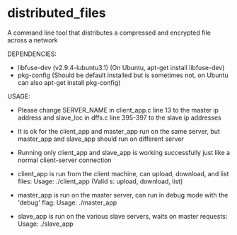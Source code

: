 # distributed_files
A command line tool that distributes a compressed and encrypted file across a network

DEPENDENCIES:

* libfuse-dev (v2.9.4-lubuntu3.1) (On Ubuntu, apt-get install libfuse-dev)
* pkg-config (Should be default installed but is sometimes not, on Ubuntu can also apt-get install pkg-config)

USAGE:
* Please change SERVER_NAME in client_app.c line 13 to the master ip address and slave_loc in dffs.c line 395-397 to the slave ip addresses
* It is ok for the client_app and master_app run on the same server, but master_app and slave_app should run on different server
* Running only client_app and slave_app is working successfully just like a normal client-server connection 

* client_app is run from the client machine, can upload, download, and list files:
  Usage: ./client_app <COMMAND> <FILENAME> (Valid <COMMAND>s: upload, download, list)
* master_app is run on the master server, can run in debug mode with the 'debug' flag:
  Usage: ./master_app 
* slave_app is run on the various slave servers, waits on master requests:
  Usage: ./slave_app
